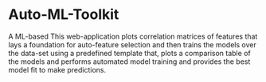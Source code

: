 # Auto-ML-Toolkit
A ML-based This web-application plots correlation matrices of features that lays a foundation for auto-feature selection and then trains the models over the data-set using a predefined template that, plots a comparison table of the models and performs automated model training and provides the best model fit to make predictions.
